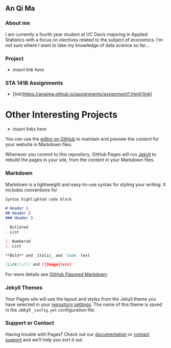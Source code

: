## An Qi Ma

### About me
I am currently a fourth year student at UC Davis majoring in Applied Statistics with a focus on electives related to the subject of economics. I'm not sure where I want to take my knowledge of data science so far...

### Project
- *insert link here*

### STA 141B Assignments
- [link]https://anqima.github.io/assignments/assignment1.html[/link]

# Other Interesting Projects
- *insert links here*

You can use the [editor on GitHub](https://github.com/anqima/anqima.github.io/edit/master/index.md) to maintain and preview the content for your website in Markdown files.

Whenever you commit to this repository, GitHub Pages will run [Jekyll](https://jekyllrb.com/) to rebuild the pages in your site, from the content in your Markdown files.

### Markdown

Markdown is a lightweight and easy-to-use syntax for styling your writing. It includes conventions for

```markdown
Syntax highlighted code block

# Header 1
## Header 2
### Header 3

- Bulleted
- List

1. Numbered
2. List

**Bold** and _Italic_ and `Code` text

[Link](url) and ![Image](src)
```

For more details see [GitHub Flavored Markdown](https://guides.github.com/features/mastering-markdown/).

### Jekyll Themes

Your Pages site will use the layout and styles from the Jekyll theme you have selected in your [repository settings](https://github.com/anqima/anqima.github.io/settings). The name of this theme is saved in the Jekyll `_config.yml` configuration file.

### Support or Contact

Having trouble with Pages? Check out our [documentation](https://help.github.com/categories/github-pages-basics/) or [contact support](https://github.com/contact) and we’ll help you sort it out.
